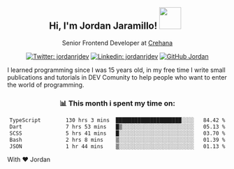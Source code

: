 <div align="center">
<h2 style="margin-right:10px;">Hi, I'm Jordan Jaramillo! <img src="https://media.giphy.com/media/Wj7lNjMNDxSmc/source.gif" width="50" > </h2>

<p>Senior Frontend Developer at <a href="https://www.crehana.com/">Crehana</a></p>

[![Twitter: jordanrjdev](https://img.shields.io/twitter/follow/jordanrjdev?style=social)](https://twitter.com/jordanrjdev)
[![Linkedin: jordanrjdev](https://img.shields.io/badge/-jordanrjdev-blue?style=flat-square&logo=Linkedin&logoColor=white&link=https://www.linkedin.com/in/jordanrjdev/)](https://www.linkedin.com/in/jordanrjdev/)
[![GitHub Jordan](https://img.shields.io/github/followers/jnadroj?label=follow&style=social)](https://github.com/jnadroj)

</div>
I learned programming since I was 15 years old, in my free time I write small publications and tutorials in DEV Comunity to help people who want to enter the world of programming.

<div align="center">

### 📊 **This month i spent my time on:**

<!--START_SECTION:waka-->

```txt
TypeScript        130 hrs 3 mins  █████████████████████░░░░   84.42 %
Dart              7 hrs 53 mins   █▒░░░░░░░░░░░░░░░░░░░░░░░   05.13 %
SCSS              5 hrs 41 mins   █░░░░░░░░░░░░░░░░░░░░░░░░   03.70 %
Bash              2 hrs 8 mins    ▒░░░░░░░░░░░░░░░░░░░░░░░░   01.39 %
JSON              1 hr 44 mins    ▒░░░░░░░░░░░░░░░░░░░░░░░░   01.13 %
```

<!--END_SECTION:waka-->

</div>

With ❤️ Jordan
